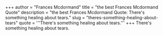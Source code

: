 +++
author = "Frances Mcdormand"
title = "the best Frances Mcdormand Quote"
description = "the best Frances Mcdormand Quote: There's something healing about tears."
slug = "theres-something-healing-about-tears"
quote = '''There's something healing about tears.'''
+++
There's something healing about tears.
